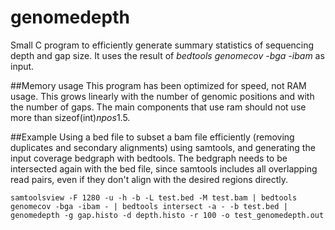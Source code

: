 # genomedepth
Small C program to efficiently generate summary statistics of sequencing depth and gap size. It uses the result of *bedtools genomecov -bga -ibam* as input.

##Memory usage
This program has been optimized for speed, not RAM usage. This grows linearly with the number of genomic positions and with the number of gaps. The main components that use ram should not use more than sizeof(int)*npos*1.5.

##Example
Using a bed file to subset a bam file efficiently (removing duplicates and secondary alignments) using samtools, and generating the input coverage bedgraph with bedtools. The bedgraph needs to be intersected again with the bed file, since samtools includes all overlapping read pairs, even if they don't align with the desired regions directly.

```
samtoolsview -F 1280 -u -h -b -L test.bed -M test.bam | bedtools genomecov -bga -ibam - | bedtools intersect -a - -b test.bed | genomedepth -g gap.histo -d depth.histo -r 100 -o test_genomedepth.out 
```
